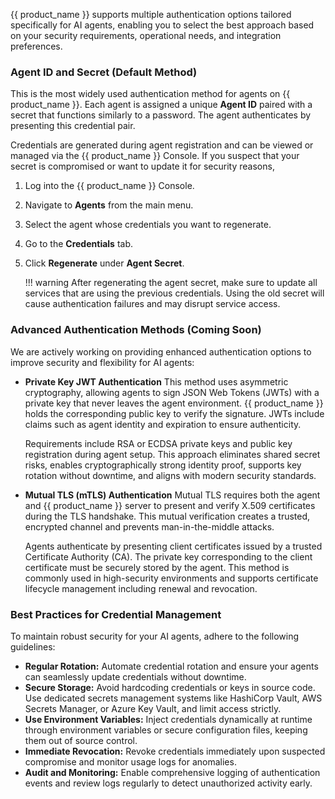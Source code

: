 {{ product_name }} supports multiple authentication options tailored specifically for AI agents, enabling you to select the best approach based on your security requirements, operational needs, and integration preferences.

### Agent ID and Secret (Default Method)

This is the most widely used authentication method for agents on {{ product_name }}. Each agent is assigned a unique **Agent ID** paired with a secret that functions similarly to a password. The agent authenticates by presenting this credential pair.

Credentials are generated during agent registration and can be viewed or managed via the {{ product_name }} Console. If you suspect that your secret is compromised or want to update it for security reasons,

1. Log into the {{ product_name }} Console.
2. Navigate to **Agents** from the main menu.
3. Select the agent whose credentials you want to regenerate.
4. Go to the **Credentials** tab.
5. Click **Regenerate** under **Agent Secret**.

    !!! warning
        After regenerating the agent secret, make sure to update all services that are using the previous credentials. Using the old secret will cause authentication failures and may disrupt service access.

### Advanced Authentication Methods (Coming Soon)

We are actively working on providing enhanced authentication options to improve security and flexibility for AI agents:

* **Private Key JWT Authentication**
  This method uses asymmetric cryptography, allowing agents to sign JSON Web Tokens (JWTs) with a private key that never leaves the agent environment. {{ product_name }} holds the corresponding public key to verify the signature. JWTs include claims such as agent identity and expiration to ensure authenticity.

  Requirements include RSA or ECDSA private keys and public key registration during agent setup. This approach eliminates shared secret risks, enables cryptographically strong identity proof, supports key rotation without downtime, and aligns with modern security standards.

* **Mutual TLS (mTLS) Authentication**
  Mutual TLS requires both the agent and {{ product_name }} server to present and verify X.509 certificates during the TLS handshake. This mutual verification creates a trusted, encrypted channel and prevents man-in-the-middle attacks.

  Agents authenticate by presenting client certificates issued by a trusted Certificate Authority (CA). The private key corresponding to the client certificate must be securely stored by the agent. This method is commonly used in high-security environments and supports certificate lifecycle management including renewal and revocation.

### Best Practices for Credential Management

To maintain robust security for your AI agents, adhere to the following guidelines:

* **Regular Rotation:** Automate credential rotation and ensure your agents can seamlessly update credentials without downtime.
* **Secure Storage:** Avoid hardcoding credentials or keys in source code. Use dedicated secrets management systems like HashiCorp Vault, AWS Secrets Manager, or Azure Key Vault, and limit access strictly.
* **Use Environment Variables:** Inject credentials dynamically at runtime through environment variables or secure configuration files, keeping them out of source control.
* **Immediate Revocation:** Revoke credentials immediately upon suspected compromise and monitor usage logs for anomalies.
* **Audit and Monitoring:** Enable comprehensive logging of authentication events and review logs regularly to detect unauthorized activity early.
